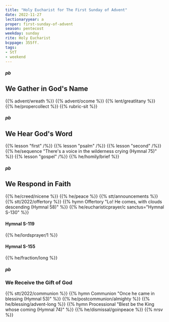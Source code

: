 ```yaml
---
title: "Holy Eucharist for The First Sunday of Advent"
date: 2022-11-27
lectionaryyear: a
proper: first-sunday-of-advent
season: pentecost
weekday: sunday
rite: Holy Eucharist
bcppage: 355ff.
tags:
- StT
- weekend
---
```


##### pb
## We Gather in God's Name
{{% advent/wreath %}}
{{% advent/ocome %}}
{{% lent/greatlitany %}}
{{% he/propercollect %}}
{{% rubric-sit %}}

##### pb
## We Hear God's Word
{{% lesson "first" /%}}
{{% lesson "psalm" /%}}
{{% lesson "second" /%}}
{{% he/sequence "There's a voice in the wilderness crying (Hymnal 75)" %}}
{{% lesson "gospel" /%}}
{{% he/homily/brief %}}

##### pb
## We Respond in Faith
{{% he/creed/nicene %}}
{{% he/peace %}}
{{% stt/announcements %}}
{{% stt/2022/offertory %}}
{{% hymn Offertory "Lo! He comes, with clouds descending (Hymnal 58)" %}}
{{% he/eucharisticprayer/c sanctus="Hymnal S-130" %}}

#### Hymnal S-119
{{% he/lordsprayer/1 %}}

#### Hymnal S-155
{{% he/fraction/long %}}

##### pb
### We Receive the Gift of God
{{% stt/2022/communion %}}
{{% hymn Communion "Once he came in blessing (Hymnal 53)" %}}
{{% he/postcommunion/almighty %}}
{{% he/blessing/advent-long %}}
{{% hymn Processional "Blest be the King whose coming (Hymnal 74)" %}}
{{% he/dismissal/goinpeace %}}
{{% nrsv %}}

